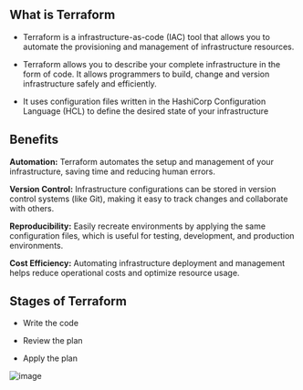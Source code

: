 ## What is Terraform
* Terraform is a infrastructure-as-code (IAC) tool that allows you to automate the provisioning and management of infrastructure resources.
  
* Terraform allows you to describe your complete infrastructure in the form of code. It allows programmers to build, change and version infrastructure safely and efficiently.
  
* It uses configuration files written in the HashiCorp Configuration Language (HCL) to define the desired state of your infrastructure
  
## Benefits
**Automation:** Terraform automates the setup and management of your infrastructure, saving time and reducing human errors.

**Version Control:** Infrastructure configurations can be stored in version control systems (like Git), making it easy to track changes and collaborate with others.

**Reproducibility:** Easily recreate environments by applying the same configuration files, which is useful for testing, development, and production environments.

**Cost Efficiency:** Automating infrastructure deployment and management helps reduce operational costs and optimize resource usage.


## Stages of Terraform
* Write the code
  
* Review the plan
  
* Apply the plan
  
![image](https://github.com/user-attachments/assets/0f2bf95d-d9c6-4ec0-a1c9-18b89d40288c)





